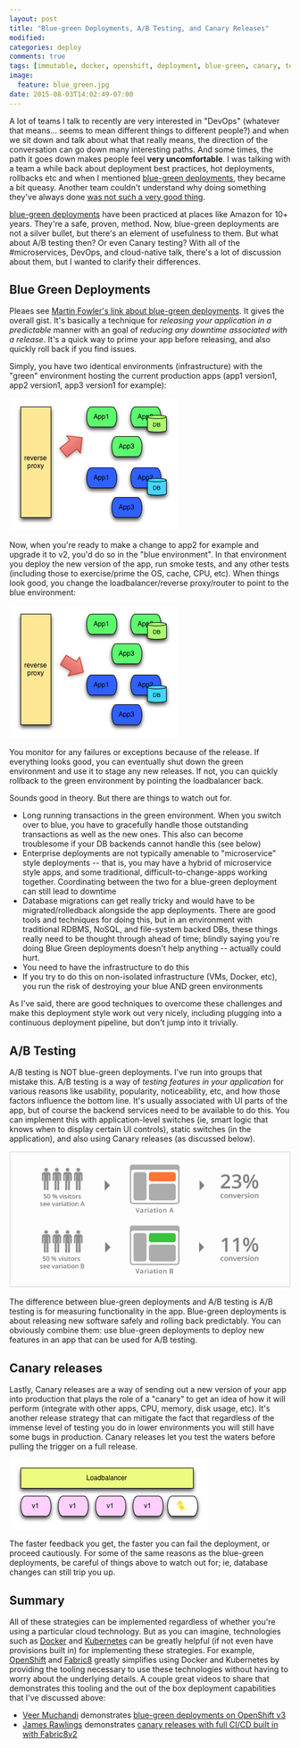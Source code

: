 ```yaml
---
layout: post
title: "Blue-green Deployments, A/B Testing, and Canary Releases"
modified:
categories: deploy
comments: true
tags: [immutable, docker, openshift, deployment, blue-green, canary, testing]
image:
  feature: blue_green.jpg
date: 2015-08-03T14:02:49-07:00
---
```


A lot of teams I talk to recently are very interested in "DevOps" (whatever that means... seems to mean different things to different people?) and when we sit down and talk about what that really means, the direction of the conversation can go down many interesting paths. And some times, the path it goes down makes people feel **very uncomfortable**.  I was talking with a team a while back about deployment best practices, hot deployments, rollbacks etc and when I mentioned [blue-green deployments][bgd], they became a bit queasy. Another team couldn't understand why doing something they've always done [was not such a very good thing][immutable]. 
 
[blue-green deployments][bgd] have been practiced at places like Amazon for 10+ years. They're a safe, proven, method. Now, blue-green deployments are not a silver bullet, but there's an element of usefulness to them. But what about A/B testing then? Or even Canary testing? With all of the #microservices, DevOps, and cloud-native talk, there's a lot of discussion about them, but I wanted to clarify their differences.

## Blue Green Deployments
Pleaes see [Martin Fowler's link about blue-green deployments][bgd]. It gives the overall gist. It's basically a technique for *releasing your application in a predictable* manner with an goal of *reducing any downtime associated with a release*. It's a quick way to prime your app before releasing, and also quickly roll back if you find issues. 

Simply, you have two identical environments (infrastructure) with the "green" environment hosting the current production apps (app1 version1, app2 version1, app3 version1 for example):

![green deployment](/images/greendeployment.png)

Now, when you're ready to make a change to app2 for example and upgrade it to v2, you'd do so in the "blue environment". In that environment you deploy the new version of the app, run smoke tests, and any other tests (including those to exercise/prime the OS, cache, CPU, etc). When things look good, you change the loadbalancer/reverse proxy/router to point to the blue environment:

![green deployment](/images/bluedeployment.png)

You monitor for any failures or exceptions because of the release. If everything looks good, you can eventually shut down the green environment and use it to stage any new releases. If not, you can quickly rollback to the green environment by pointing the loadbalancer back. 

Sounds good in theory. But there are things to watch out for.

* Long running transactions in the green environment. When you switch over to blue, you have to gracefully handle those outstanding transactions as well as the new ones. This also can become troublesome if your DB backends cannot handle this (see below)
* Enterprise deployments are not typically amenable to "microservice" style deployments -- that is, you may have a hybrid of microservice style apps, and some traditional, difficult-to-change-apps working together. Coordinating between the two for a blue-green deployment can still lead to downtime
* Database migrations can get really tricky and would have to be migrated/rolledback alongside the app deployments. There are good tools and techniques for doing this, but in an environment with traditional RDBMS, NoSQL, and file-system backed DBs, these things really need to be thought through ahead of time; blindly saying you're doing Blue Green deployments doesn't help anything -- actually could hurt.
* You need to have the infrastructure to do this
* If you try to do this on non-isolated infrastructure (VMs, Docker, etc), you run the risk of destroying your blue AND green environments


As I've said, there are good techniques to overcome these challenges and make this deployment style work out very nicely, including plugging into a continuous deployment pipeline, but don't jump into it trivially.

## A/B Testing
A/B testing is NOT blue-green deployments. I've run into groups that mistake this. A/B testing is a way of *testing features in your application* for various reasons like usability, popularity, noticeability, etc, and how those factors influence the bottom line. It's usually associated with UI parts of the app, but of course the backend services need to be available to do this. You can implement this with application-level switches (ie, smart logic that knows when to display certain UI controls), static switches (in the application), and also using Canary releases (as discussed below). 

![green deployment](/images/abtesting.png)

The difference between blue-green deployments and A/B testing is A/B testing is for measuring functionality in the app. Blue-green deployments is about releasing new software safely and rolling back predictably. You can obviously combine them: use blue-green deployments to deploy new features in an app that can be used for A/B testing.


## Canary releases
Lastly, Canary releases are a way of sending out a new version of your app into production that plays the role of a "canary" to get an idea of how it will perform (integrate with other apps, CPU, memory, disk usage, etc). It's another release strategy that can mitigate the fact that regardless of the immense level of testing you do in lower environments you will still have some bugs in production. Canary releases let you test the waters before pulling the trigger on a full release. 

![green deployment](/images/canarydeployment.png)

The faster feedback you get, the faster you can fail the deployment, or proceed cautiously. For some of the same reasons as the blue-green deployments, be careful of things above to watch out for; ie, database changes can still trip you up.  

## Summary
All of these strategies can be implemented regardless of whether you're using a particular cloud technology. But as you can imagine, technologies such as [Docker](https://registry.hub.docker.com) and [Kubernetes](https://registry.hub.docker.com) can be greatly helpful (if not even have provisions built in) for implementing these strategies. For example, [OpenShift](https://enterprise.openshift.com) and [Fabric8](http://fabric8.io) greatly simplifies using Docker and Kubernetes by providing the tooling necessary to use these technologies without having to worry about the underlying details. A couple great videos to share that demonstrates this tooling and the out of the box deployment capabilities that I've discussed above:

* [Veer Muchandi][veer] demonstrates [blue-green deployments on OpenShift v3][bgdopenshift]
* [James Rawlings][jrawlings] demonstrates [canary releases with full CI/CD built in with Fabric8v2][fabric8canary]

[fabric8canary]: https://medium.com/fabric8-io/continuous-delivery-with-fabric8-d3c7cad76954
[bgdopenshift]: https://blog.openshift.com/openshift-3-demo-part-10-blue-green-deployments/
[veer]: https://twitter.com/veermuchandi
[jrawlings]: https://twitter.com/jdrawlings
[bgd]: http://martinfowler.com/bliki/BlueGreenDeployment.html
[immutable]: http://blog.christianposta.com/immutable/immutable-infrastructure-and-the-jvm-part-i/